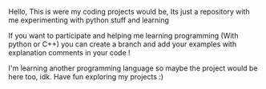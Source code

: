 Hello, This is were my coding projects would be, Its just a repository with me experimenting with python stuff and learning

If you want to participate and helping me learning programming (With python or C++) you can create a branch and add your examples with explanation comments in your code !

I'm learning another programming language so maybe the project would be here too, idk.
Have fun exploring my projects :)
